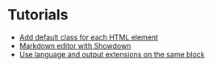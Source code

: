 # Tutorials

* [Add default class for each HTML element](add-default-class-to-html.md)
* [Markdown editor with Showdown](markdown-editor-with-showdown.md)
* [Use language and output extensions on the same block](use-both-extension-types-together.md)